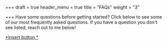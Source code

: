 +++
draft = true
header_menu = true
title = "FAQs"
weight = "3"

+++
Have some questions before getting started? Click below to see some of our most frequently asked questions. If you have a question you don't see listed, reach out to me below!

[*Insert button *](/FAQs)